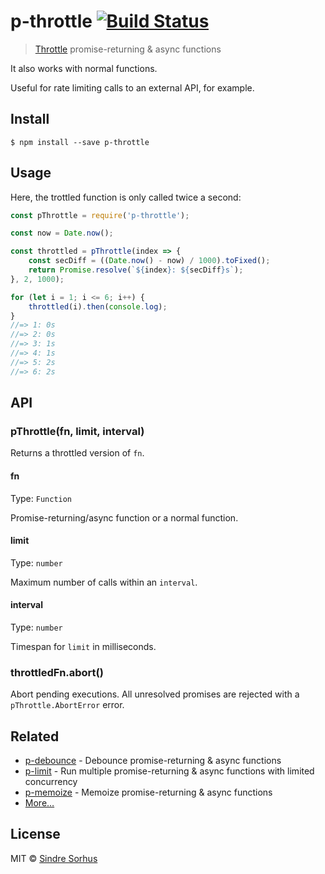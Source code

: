 # p-throttle [![Build Status](https://travis-ci.org/sindresorhus/p-throttle.svg?branch=master)](https://travis-ci.org/sindresorhus/p-throttle)

> [Throttle](https://css-tricks.com/debouncing-throttling-explained-examples/) promise-returning & async functions

It also works with normal functions.

Useful for rate limiting calls to an external API, for example.


## Install

```
$ npm install --save p-throttle
```


## Usage

Here, the trottled function is only called twice a second:

```js
const pThrottle = require('p-throttle');

const now = Date.now();

const throttled = pThrottle(index => {
	const secDiff = ((Date.now() - now) / 1000).toFixed();
	return Promise.resolve(`${index}: ${secDiff}s`);
}, 2, 1000);

for (let i = 1; i <= 6; i++) {
	throttled(i).then(console.log);
}
//=> 1: 0s
//=> 2: 0s
//=> 3: 1s
//=> 4: 1s
//=> 5: 2s
//=> 6: 2s
```


## API

### pThrottle(fn, limit, interval)

Returns a throttled version of `fn`.

#### fn

Type: `Function`

Promise-returning/async function or a normal function.

#### limit

Type: `number`

Maximum number of calls within an `interval`.

#### interval

Type: `number`

Timespan for `limit` in milliseconds.

### throttledFn.abort()

Abort pending executions. All unresolved promises are rejected with a `pThrottle.AbortError` error.


## Related

- [p-debounce](https://github.com/sindresorhus/p-debounce) - Debounce promise-returning & async functions
- [p-limit](https://github.com/sindresorhus/p-limit) - Run multiple promise-returning & async functions with limited concurrency
- [p-memoize](https://github.com/sindresorhus/p-memoize) - Memoize promise-returning & async functions
- [More…](https://github.com/sindresorhus/promise-fun)


## License

MIT © [Sindre Sorhus](https://sindresorhus.com)
